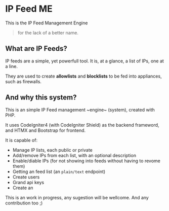 # IP Feed ME

This is the IP Feed Management Engine
> for the lack of a better name.

## What are IP Feeds?

IP feeds are a simple, yet powerfull tool. It is, at a glance, a list of IPs, one at a line.

They are used to create **allowlists** and **blocklists** to be fed into appliances, such as firewalls.

## And why this system?

This is an simple IP Feed management ~engine~ (system), created with PHP.

It uses CodeIgniter4 (with CodeIgniter Shield) as the backend frameword, and HTMX and Bootstrap for frontend.

It is capable of:
- Manage IP lists, each public or private
- Add/remove IPs from each list, with an optional description
- Enable/diable IPs (for not showing into feeds without having to revome them)
- Getting an feed list (an `plain/text` endpoint)
- Create users
- Grand api keys
- Create an

This is an work in progress, any sugestion will be wellcome. And any contribution too ;)
